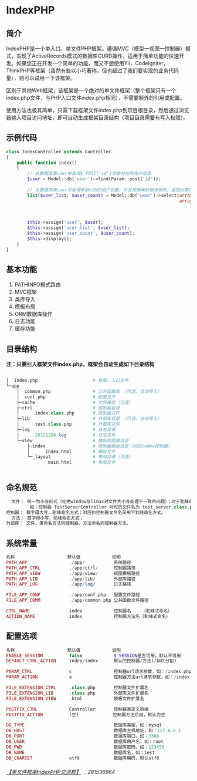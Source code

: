 # IndexPHP 

## 简介
IndexPHP是一个单入口、单文件PHP框架。遵循MVC（模型一视图一控制器）模式，实现了ActiveRecords模式的数据库CURD操作，适用于简单功能的快速开发。如果您正在开发一个简单的功能，而又不想使用Yii，CodeIgniter，ThinkPHP等框架（虽然有些以小巧著称，但也超过了我们要实现的业务代码量），则可以试用一下该框架。

区别于其他Web框架，该框架是一个绝对的单文件框架（整个框架只有一个index.php文件，与PHP入口文件index.php相同），不需要额外的引用或配置。

使用方法也极其简单，只需下载框架文件index.php到项目根目录，然后通过浏览器输入项目访问地址，即可自动生成框架目录结构（项目目录需要有写入权限）。

## 示例代码
```php
class IndexController extends Controller
{
    public function index()
    {
        // 从数据库表user中取得$_POST['id']参数对应的用户信息
        $user = Model::db('user')->find(Param::post('id'));
        
        // 从数据库表user中取得年龄>18的用户总数，并且按照年龄倒序排列，返回从第11条开始的10条数据。
        list($user_list, $user_count) = Model::db('user')->select(array('age >'=>18), 
                                                                  array('_order'=>'age DESC',  // 年龄倒序
                                                                        '_limit'=>'11,10',     // 分页输出
                                                                        '_count'=>'id'));      // COUNT(id)

        $this->assign('user', $user);
        $this->assign('user_list', $user_list);
        $this->assign('user_count', $user_count);
        $this->display();
    }
}
```

## 基本功能
1. PATHINFO模式路由
2. MVC框架
3. 类库导入
4. 模板布局
5. ORM数据库操作
6. 日志功能
7. 缓存功能

## 目录结构

 **注：只需引入框架文件index.php，框架会自动生成如下目录结构**
```php

│  index.php                     # 框架、入口文件
└─app
    │  common.php                # 公共函数库 （可选，自动导入）
    │  conf.php                  # 配置文件
    ├─cache                      # 文件缓存（可选）
    ├─ctrl                       # 控制器目录
    │      index.class.php       # 控制器文件
    ├─lib                        # 外部库目录 （可选，自动导入）
    │      test.class.php        # 外部库文件
    ├─log                        # 日志目录
    │      20151208.log          # 日志文件
    └─view                       # 模板视图根目录
        ├─index                  # 控制器模板目录（对应index控制器）
        │      index.html        # 模板文件
        └─_layout                # 布局目录（可选）
                main.html        # 布局文件
                

```

## 命名规范

```php
  文件： 统一为小写形式（杜绝window与linux对文件大小写处理不一致的问题）；对于驼峰命名的控制器文件，使用下划线方式命名；
         如：控制器 TestServerController 对应的文件名为 test_server.class.php
控制器： 首字母大写，驼峰命名方式；对应的控制器文件名采用下划线命名方式。
  方法： 首字母小写，驼峰命名方式；
外部库： 文件、类命名方法同控制器，方法命名同控制器方法。
```

## 系统常量

```php
名称                    默认值            说明
PATH_APP		        ./app/           系统路径
PATH_APP_CTRL           ./app/ctrl/      控制器路径
PATH_APP_VIEW           ./app/view/      视图模板路径
PATH_APP_LIB            ./app/lib/       外部库路径
PATH_APP_LOG            ./app/log/       日志路径

FILE_APP_CONF           ./app/conf.php   配置文件路径
FILE_APP_COMM           ./app/common.php 公共函数文件路径

CTRL_NAME		        index            控制器名    （驼峰式命名）
ACTION_NAME		        index            控制器方法名（驼峰式命名）
```

## 配置选项

```php
名称                    默认值            说明
ENABLE_SESSION          false            $_SESSION是否可用，默认不可用
DEFAULT_CTRL_ACTION     index/index      默认的控制器/方法(/斜杠分割)

PARAM_CTRL              c                控制器url请求参数，如：/index.php?c=index
PARAM_ACTION            a                控制器方法url请求参数，如：/index.php?a=index

FILE_EXTENSION_CTRL     .class.php       控制器文件扩展名
FILE_EXTENSION_LIB      .class.php       外部库文件扩展名
FILE_EXTENSION_VIEW     .html            模板文件扩展名

POSTFIX_CTRL            Controller       控制器类定义后缀
POSTFIX_ACTION          (空)             控制器方法后缀，默认为空

DB_TYPE                                  数据库类型，如：mysql
DB_HOST                                  数据库主机地址，如：127.0.0.1
DB_PORT                                  数据库端口，如：3306
DB_USER                                  数据库用户名，如：root
DB_PWD                                   数据库密码，如：123456
DB_NAME                                  数据库名，如：test
DB_CHARSET              utf8             数据库编码，默认utf8
```

###### [【单文件框架IndexPHP交流群】](http://jq.qq.com/?_wv=1027&k=dwNtr0) ：281536964
